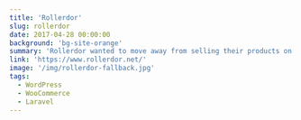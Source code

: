 ```yaml
---
title: 'Rollerdor'
slug: rollerdor
date: 2017-04-28 00:00:00
background: 'bg-site-orange'
summary: 'Rollerdor wanted to move away from selling their products on eBay into their environment. This site had two parts, a Larvel application which targeted the automating of creating specifications for custom doors and a WooCommerce store for selling their addon products.'
link: 'https://www.rollerdor.net/'
image: '/img/rollerdor-fallback.jpg'
tags:
  - WordPress
  - WooCommerce
  - Laravel
---
```

